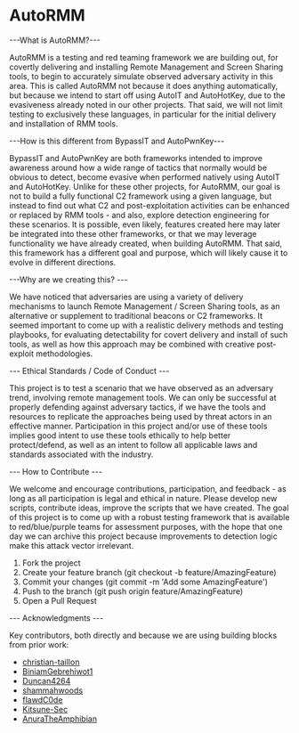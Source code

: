 # AutoRMM

---What is AutoRMM?---

AutoRMM is a testing and red teaming framework we are building out, for covertly delivering and installing Remote Management and Screen Sharing tools, to begin to accurately simulate observed adversary activity in this area.  This is called AutoRMM not because it does anything automatically, but because we intend to start off using AutoIT and AutoHotKey, due to the evasiveness already noted in our other projects.  That said, we will not limit testing to exclusively these languages, in particular for the initial delivery and installation of RMM tools.  

---How is this different from BypassIT and AutoPwnKey---

BypassIT and AutoPwnKey are both frameworks intended to improve awareness around how a wide range of tactics that normally would be obvious to detect, become evasive when performed natively using AutoIT and AutoHotKey.  Unlike for these other projects, for AutoRMM, our goal is not to build a fully functional C2 framework using a given language, but instead to find out what C2 and post-exploitation activities can be enhanced or replaced by RMM tools - and also, explore detection engineering for these scenarios.  It is possible, even likely, features created here may later be integrated into these other frameworks, or that we may leverage functionality we have already created, when building AutoRMM.  That said, this framework has a different goal and purpose, which will likely cause it to evolve in different directions.  

---Why are we creating this? ---

We have noticed that adversaries are using a variety of delivery mechanisms to launch Remote Management / Screen Sharing tools, as an alternative or supplement to traditional beacons or C2 frameworks. It seemed important to come up with a realistic delivery methods and testing playbooks, for evaluating detectability for covert delivery and install of such tools, as well as how this approach may be combined with creative post-exploit methodologies.  

--- Ethical Standards / Code of Conduct ---

This project is to test a scenario that we have observed as an adversary trend, involving remote management tools.  We can only be successful at properly defending against adversary tactics, if we have the tools and resources to replicate the approaches being used by threat actors in an effective manner. Participation in this project and/or use of these tools implies good intent to use these tools ethically to help better protect/defend, as well as an intent to follow all applicable laws and standards associated with the industry.

--- How to Contribute ---

We welcome and encourage contributions, participation, and feedback - as long as all participation is legal and ethical in nature. Please develop new scripts, contribute ideas, improve the scripts that we have created. The goal of this project is to come up with a robust testing framework that is available to red/blue/purple teams for assessment purposes, with the hope that one day we can archive this project because improvements to detection logic make this attack vector irrelevant.

1. Fork the project
2. Create your feature branch (git checkout -b feature/AmazingFeature)
3. Commit your changes (git commit -m 'Add some AmazingFeature')
4. Push to the branch (git push origin feature/AmazingFeature)
5. Open a Pull Request

--- Acknowledgments ---

Key contributors, both directly and because we are using building blocks from prior work:

- [christian-taillon](https://github.com/christian-taillon)
- [BiniamGebrehiwot1](https://github.com/BiniamGebrehiwot1)
- [Duncan4264](https://github.com/Duncan4264)
- [shammahwoods](https://github.com/shammahwoods) 
- [flawdC0de](https://github.com/flawdC0de)
- [Kitsune-Sec](https://github.com/Kitsune-Sec)
- [AnuraTheAmphibian](https://github.com/AnuraTheAmphibian)

